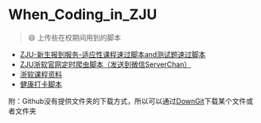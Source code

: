 # When_Coding_in_ZJU
> :smile: 上传些在校期间用到的脚本 

- [ZJU-新生报到服务-适应性课程速过脚本and测试题速过脚本](./guide_classes_and_tests)
- [ZJU浙软官网定时爬虫脚本（发送到微信ServerChan）](./soft_web_scrapy)
- [浙软课程资料](./Course_Materials)
- [健康打卡脚本](./Health_Checkin)

附：Github没有提供文件夹的下载方式，所以可以通过[DownGit](https://zhoudaxiaa.gitee.io/downgit/#/home)下载某个文件或者文件夹

